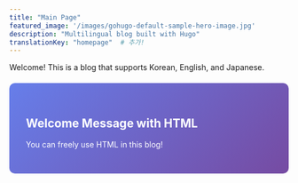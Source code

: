 ```yaml
---
title: "Main Page"
featured_image: '/images/gohugo-default-sample-hero-image.jpg'
description: "Multilingual blog built with Hugo"
translationKey: "homepage"  # 추가!
---
```


Welcome! This is a blog that supports Korean, English, and Japanese.

<div style="background: linear-gradient(135deg, #667eea 0%, #764ba2 100%); color: white; padding: 30px; border-radius: 10px; margin: 20px 0;">
<h2>Welcome Message with HTML</h2>
<p>You can freely use HTML in this blog!</p>
</div>